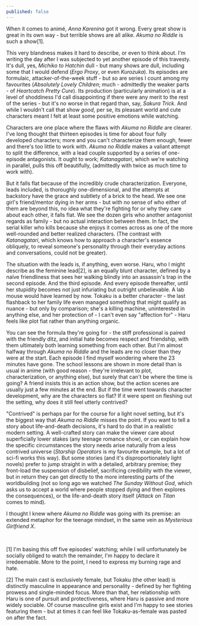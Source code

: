 ```yaml
---
published: false
---
```


When it comes to animé, *Anna Karenina* got it wrong. Every great show is great in its own way - but terrible shows are all alike. *Akuma no Riddle* is such a show[1].

This very blandness makes it hard to describe, or even to think about. I'm writing the day after I was subjected to yet another episode of this travesty. It's dull, yes, *Michiko to Hatchin* dull - but many shows are dull, including some that I would defend (*Ergo Proxy*, or even *Kurozuka*). Its episodes are formulaic, attacker-of-the-week stuff - but so are series I count among my favourites (*Absolutely Lovely Children*; much - admittedly the weaker parts - of *Heartcatch Pretty Cure*).  Its production (particularly animation) is at a level of shoddiness I'd call disappointing if there were any merit to the rest of the series - but it's no worse in that regard than, say, *Sakura Trick*. And while I wouldn't call that show *good*, per se, its pleasant world and cute characters meant I felt at least some positive emotions while watching.

Characters are one place where the flaws with *Akuma no Riddle* are clearer. I've long thought that thirteen episodes is time for about four fully developed characters; more and you can't characterize them enough, fewer and there's too little to work with. *Akuma no Riddle* makes a valiant attempt to split the difference, with a lead couple supported by a series of one-episode antagonists. It ought to work; *Katanagatari*, which we're watching in parallel, pulls this off beautifully, (admittedly with twice as much time to work with).

But it falls flat because of the incredibly crude characterization. Everyone, leads included, is thoroughly one-dimensional, and the attempts at backstory have the grace and subtlety of a brick to the head. We see one girl's friend/mentor dying in her arms - but with no sense of who either of them are beyond this, no idea what they're fighting for or why they care about each other, it falls flat. We see the dozen girls who another antagonist regards as family - but no actual interaction between them. In fact, the serial killer who kills because she enjoys it comes across as one of the more well-rounded and better realized characters. (The contrast with *Katanagatari*, which knows how to approach a character's essence obliquely, to reveal someone's personality through their everyday actions and conversations, could not be greater).

The situation with the leads is, if anything, even worse. Haru, who I might describe as the feminine lead[2], is an equally blunt character, defined by a naïve friendliness that sees her walking blindly into an assassin's trap in the second episode. And the third episode. And every episode thereafter, until her stupidity becomes not just infuriating but outright unbelievable. A lab mouse would have learned by now. Tokaku is a better character - the last flashback to her family life even managed something that might qualify as nuance - but only by comparison; she's a killing machine, uninterested in anything else, and her protection of - I can't even say "affection for" - Haru feels like plot fiat rather than anything organic.

You can see the formula they're going for - the stiff professional is paired with the friendly ditz, and initial hate becomes respect and friendship, with them ultimately both learning something from each other. But I'm almost halfway through *Akuma no Riddle* and the leads are no closer than they were at the start. Each episode I find myself wondering where the 23 minutes have gone. The school lessons are shown in more detail than is usual in anime (with good reason - they're irrelevant to plot, characterization, or anything else), but surely that can't be where the time is going? A friend insists this is an action show, but the action scenes are usually just a few minutes at the end. But if the time went towards character development, why are the characters so flat? If it were spent on fleshing out the setting, why does it still feel utterly contrived? 

"Contrived" is perhaps par for the course for a light novel setting, but it's the biggest way that *Akuma no Riddle* misses the point. If you want to tell a story about life-and-death decisions, it's hard to do that in a realistic modern setting. A well-crafted story can make the viewer care about superficially lower stakes (any teenage romance show), or can explain how the specific circumstances the story needs arise naturally from a less contrived universe (*Starship Operators* is my favourite example, but a lot of sci-fi works this way). But some stories (and it's disproportionately light novels) prefer to jump straight in with a detailed, arbitrary premise; they front-load the suspension of disbelief, sacrificing credibility with the viewer, but in return they can get directly to the more interesting parts of the worldbuilding (not so long ago we watched *The Sunday Without God*, which asks us to accept a world where people stopped dying and then explores the consequences), or the life-and-death story itself (*Attack on Titan* comes to mind).

I thought I knew where *Akuma no Riddle* was going with its premise: an extended metaphor for the teenage mindset, in the same vein as *Mysterious Girlfriend X*.

<br />
<p />

[1] I'm basing this off five episodes' watching; while I will unfortunately be socially obliged to watch the remainder, I'm happy to declare it irredeemable. More to the point, I need to express my burning rage and hate.

[2] The main cast is exclusively female, but Tokaku (the other lead) is distinctly masculine in appearance and personality - defined by her fighting prowess and single-minded focus. More than that, her relationship with Haru is one of pursuit and protectiveness, where Haru is passive and more widely sociable. Of course masculine girls exist and I'm happy to see stories featuring them - but at times it can feel like Tokaku-as-female was pasted on after the fact.